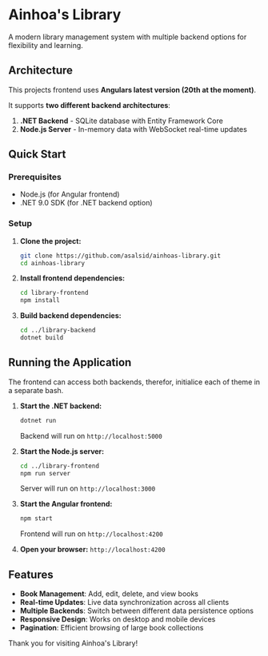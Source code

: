 # Ainhoa's Library

A modern library management system with multiple backend options for flexibility and learning.

## Architecture

This projects frontend uses **Angulars latest version (20th at the moment)**.

It supports **two different backend architectures**:

1. **.NET Backend** - SQLite database with Entity Framework Core
2. **Node.js Server** - In-memory data with WebSocket real-time updates

## Quick Start

### Prerequisites
- Node.js (for Angular frontend)
- .NET 9.0 SDK (for .NET backend option)

### Setup

1. **Clone the project:**
   ```bash
   git clone https://github.com/asalsid/ainhoas-library.git
   cd ainhoas-library
   ```

2. **Install frontend dependencies:**
   ```bash
   cd library-frontend
   npm install
   ```

3. **Build backend dependencies:**
   ```bash
   cd ../library-backend
   dotnet build
   ```

## Running the Application

The frontend can access both backends, therefor, initialice each of theme in a separate bash.

1. **Start the .NET backend:**
   ```bash
   dotnet run
   ```
   Backend will run on `http://localhost:5000`

2. **Start the Node.js server:**
   ```bash
   cd ../library-frontend
   npm run server
   ```
   Server will run on `http://localhost:3000`

3. **Start the Angular frontend:**
   ```bash
   npm start
   ```
   Frontend will run on `http://localhost:4200`

4. **Open your browser:** `http://localhost:4200`

## Features

- **Book Management**: Add, edit, delete, and view books
- **Real-time Updates**: Live data synchronization across all clients
- **Multiple Backends**: Switch between different data persistence options
- **Responsive Design**: Works on desktop and mobile devices
- **Pagination**: Efficient browsing of large book collections

Thank you for visiting Ainhoa's Library!